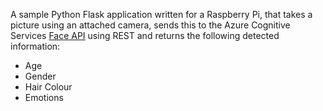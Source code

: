 A sample Python Flask application written for a Raspberry Pi, that takes a picture using an attached camera, sends this to the Azure Cognitive Services [Face API](https://docs.microsoft.com/en-gb/azure/cognitive-services/face/) using REST and returns the following detected information:
- Age
- Gender
- Hair Colour
- Emotions
